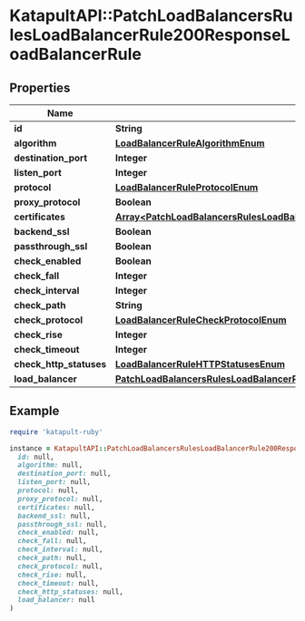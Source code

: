 # KatapultAPI::PatchLoadBalancersRulesLoadBalancerRule200ResponseLoadBalancerRule

## Properties

| Name | Type | Description | Notes |
| ---- | ---- | ----------- | ----- |
| **id** | **String** |  | [optional] |
| **algorithm** | [**LoadBalancerRuleAlgorithmEnum**](LoadBalancerRuleAlgorithmEnum.md) |  | [optional] |
| **destination_port** | **Integer** |  | [optional] |
| **listen_port** | **Integer** |  | [optional] |
| **protocol** | [**LoadBalancerRuleProtocolEnum**](LoadBalancerRuleProtocolEnum.md) |  | [optional] |
| **proxy_protocol** | **Boolean** |  | [optional] |
| **certificates** | [**Array&lt;PatchLoadBalancersRulesLoadBalancerRule200ResponseLoadBalancerRuleCertificates&gt;**](PatchLoadBalancersRulesLoadBalancerRule200ResponseLoadBalancerRuleCertificates.md) |  | [optional] |
| **backend_ssl** | **Boolean** |  | [optional] |
| **passthrough_ssl** | **Boolean** |  | [optional] |
| **check_enabled** | **Boolean** |  | [optional] |
| **check_fall** | **Integer** |  | [optional] |
| **check_interval** | **Integer** |  | [optional] |
| **check_path** | **String** |  | [optional] |
| **check_protocol** | [**LoadBalancerRuleCheckProtocolEnum**](LoadBalancerRuleCheckProtocolEnum.md) |  | [optional] |
| **check_rise** | **Integer** |  | [optional] |
| **check_timeout** | **Integer** |  | [optional] |
| **check_http_statuses** | [**LoadBalancerRuleHTTPStatusesEnum**](LoadBalancerRuleHTTPStatusesEnum.md) |  | [optional] |
| **load_balancer** | [**PatchLoadBalancersRulesLoadBalancerRule200ResponseLoadBalancerRuleLoadBalancer**](PatchLoadBalancersRulesLoadBalancerRule200ResponseLoadBalancerRuleLoadBalancer.md) |  | [optional] |

## Example

```ruby
require 'katapult-ruby'

instance = KatapultAPI::PatchLoadBalancersRulesLoadBalancerRule200ResponseLoadBalancerRule.new(
  id: null,
  algorithm: null,
  destination_port: null,
  listen_port: null,
  protocol: null,
  proxy_protocol: null,
  certificates: null,
  backend_ssl: null,
  passthrough_ssl: null,
  check_enabled: null,
  check_fall: null,
  check_interval: null,
  check_path: null,
  check_protocol: null,
  check_rise: null,
  check_timeout: null,
  check_http_statuses: null,
  load_balancer: null
)
```

